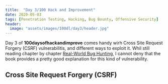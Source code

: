 ```yaml
---
title:  "Day 3/100 Hack and Improvement"
date: 2020-05-03
tags: [Penetration Testing, Hacking, Bug Bounty, Offensive Security]
header: 
  image: "assets/images/100dl/day3/header.jpg"
---
```

Day 3 of **100daysofhackandimprove** comes handy wirh Cross Site Request Forgery (CSRF) vulnerabilitis, and different ways to exploit it. Whil still reading chapter by chapter [Real-World Bug Hunting](https://www.amazon.com/Real-World-Bug-Hunting-Field-Hacking-ebook/dp/B072SQZ2LG), I cannot deny that the book provides a pretty good explanation for this kind of vulnerability. 

## Cross Site Request Forgery (CSRF)


